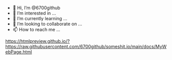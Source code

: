 - 👋 Hi, I’m @6700github
- 👀 I’m interested in ...
- 🌱 I’m currently learning ...
- 💞️ I’m looking to collaborate on ...
- 📫 How to reach me ...

<!---
6700github/6700github is a ✨ special ✨ repository because its `README.md` (this file) appears on your GitHub profile.
You can click the Preview link to take a look at your changes.
--->
https://htmlpreview.github.io/?https://raw.githubusercontent.com/6700github/someshit.io/main/docs/MyWebPage.html
